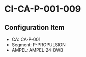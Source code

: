 # CI-CA-P-001-009

## Configuration Item
- CA: CA-P-001
- Segment: P-PROPULSION
- AMPEL: AMPEL-24-BWB
